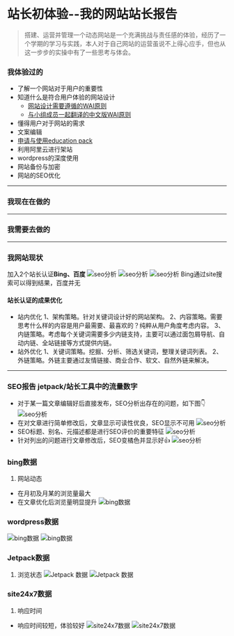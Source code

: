 # 站长初体验--我的网站站长报告
> 搭建、运营并管理一个动态网站是一个充满挑战与责任感的体验，经历了一个学期的学习与实践，本人对于自己网站的运营虽说不上得心应手，但也从这一步步的实操中有了一些思考与体会。

### 我体验过的
- 了解一个网站对于用户的重要性
- 知道什么是符合用户体验的网站设计
    - [网站设计需要遵循的WAI原则](https://www.w3.org/WAI/tips/writing/)
    - [与小组成员一起翻译的中文版WAI原则](https://www.w3.org/WAI/tips/writing/)
- 懂得用户对于网站的需求
- 文案编辑
- [申请与使用education pack](https://www.jianshu.com/p/1ccb335e9f69)
- 利用阿里云进行架站
- wordpress的深度使用
- 网站备份与加密
- 网站的SEO优化 
---
### 我现在在做的

---
### 我需要去做的

---
### 我网站现状
加入2个站长认证**Bing、百度**
![seo分析](https://github.com/Luojiachunaaa/Web-operation-and-management/blob/master/images/shoulu%20.png)
![seo分析](https://github.com/Luojiachunaaa/Web-operation-and-management/blob/master/images/shoulu01.png)
![seo分析](https://github.com/Luojiachunaaa/Web-operation-and-management/blob/master/images/shoulubaidu.png)
Bing通过site搜索可以得到结果，百度并无

#### 站长认证的成果优化
- 站内优化
1、架构策略。针对关键词设计好的网站架构。
2、内容策略。需要思考什么样的内容是用户最需要、最喜欢的？纯粹从用户角度考虑内容。
3、内链策略。考虑每个关键词需要多少内链支持，主要可以通过面包屑导航、自动内链、全站链接等方式提供内链。
- 站外优化
1、关键词策略。挖掘、分析、筛选关键词，整理关键词列表。
2、外链策略。外链主要通过友情链接、商业合作、软文、自然外链来解决。

---
### SEO报告 jetpack/站长工具中的流量数字
- 对于某一篇文章编辑好后直接发布，SEO分析出存在的问题，如下图👇
![seo分析](https://github.com/Luojiachunaaa/Web-operation-and-management/blob/master/images/seo01.png)
- 在对文章进行简单修改后，文章显示可读性优良，SEO显示不可用
![seo分析](https://github.com/Luojiachunaaa/Web-operation-and-management/blob/master/images/seo01.png)
- SEO标题、别名、元描述都是进行SEO评价的重要特征
![seo分析](https://github.com/Luojiachunaaa/Web-operation-and-management/blob/master/images/seo03.png)
- 针对列出的问题进行文章修改后，SEO变橘色并显示好👍
![seo分析](https://github.com/Luojiachunaaa/Web-operation-and-management/blob/master/images/seo04.png)
### bing数据
1. 网站动态
- 在月初及月某的浏览量最大
- 在文章优化后浏览量明显提升
![bing数据](https://github.com/Luojiachunaaa/Web-operation-and-management/blob/master/images/bing03.png)

### wordpress数据
![bing数据](https://github.com/Luojiachunaaa/Web-operation-and-management/blob/master/images/bing01.png)
![bing数据](https://github.com/Luojiachunaaa/Web-operation-and-management/blob/master/images/bing02.png)

### Jetpack数据
1. 浏览状态
![Jetpack 数据](https://github.com/Luojiachunaaa/Web-operation-and-management/blob/master/images/jetpack01.png)
![Jetpack 数据](https://github.com/Luojiachunaaa/Web-operation-and-management/blob/master/images/jetpack02.png)

### site24x7数据
1. 响应时间
- 响应时间较短，体验较好
![site24x7数据](https://github.com/Luojiachunaaa/Web-operation-and-management/blob/master/images/site01.png)
![site24x7数据](https://github.com/Luojiachunaaa/Web-operation-and-management/blob/master/images/site02.png)
